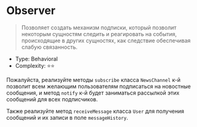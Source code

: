 # Observer

> Позволяет создать механизм подписки, который позволит некоторым 
> сущностям следить и реагировать на события, происходящие в других
> сущностях, как следствие обеспечивая слабую связанность.

- Type: Behavioral
- Complexity: ⭐⭐

Пожалуйста, реализуйте методы `subscribe` класса `NewsChannel`
к-й позволит всем желающим пользователям подписаться на новостные
сообщения, и метод `notify` к-й будет заниматься рассылкой этих сообщений для всех
подписчиков.

Также реализуйте метод `receiveMessage` класса `User` для получения сообщений и их
записи в поле `messageHistory`.
